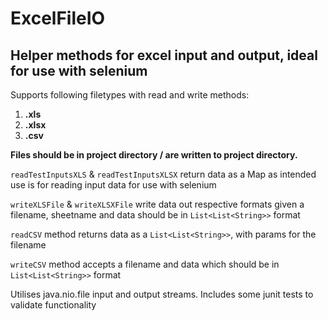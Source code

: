 # ExcelFileIO
## Helper methods for excel input and output, ideal for use with selenium

Supports following filetypes with read and write methods:
  1. **.xls**
  2. **.xlsx**
  3. **.csv**
  
**Files should be in project directory / are written to project directory.**

```readTestInputsXLS``` & ```readTestInputsXLSX``` return data as a Map as intended use is for reading input data for use with selenium

```writeXLSFile``` & ```writeXLSXFile``` write data out respective formats given a filename, sheetname and data should be in ```List<List<String>>``` format

```readCSV``` method returns data as a ```List<List<String>>```, with params for the filename

```writeCSV``` method accepts a filename and data which should be in ```List<List<String>>``` format

Utilises java.nio.file input and output streams. Includes some junit tests to validate functionality

